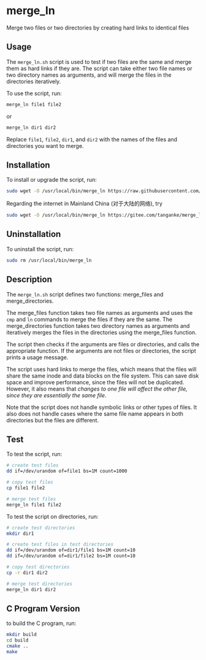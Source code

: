 # merge_ln

Merge two files or two directories by creating hard links to identical files

## Usage

The `merge_ln.sh` script is used to test if two files are the same and merge them
as hard links if they are. The script can take either two file names or two directory
names as arguments, and will merge the files in the directories iteratively.

To use the script, run:

```bash
merge_ln file1 file2
```

or

```bash
merge_ln dir1 dir2
```

Replace `file1`, `file2`, `dir1`, and `dir2` with the names of the files and directories you want to merge.

## Installation

To install or upgrade the script, run:

```bash
sudo wget -O /usr/local/bin/merge_ln https://raw.githubusercontent.com/tanganke/merge_ln/main/merge_ln.sh && sudo chmod +x /usr/local/bin/merge_ln
```

Regarding the internet in Mainland China (对于大陆的网络), try

```bash
sudo wget -O /usr/local/bin/merge_ln https://gitee.com/tanganke/merge_ln/raw/main/merge_ln.sh && sudo chmod +x /usr/local/bin/merge_ln
```

## Uninstallation

To uninstall the script, run:

```bash
sudo rm /usr/local/bin/merge_ln
```

## Description

The `merge_ln.sh` script defines two functions: merge_files and merge_directories.

The merge_files function takes two file names as arguments and uses the `cmp` and `ln` commands to merge the files
if they are the same. The merge_directories function takes two directory names as arguments and iteratively merges
the files in the directories using the merge_files function.

The script then checks if the arguments are files or directories, and calls the appropriate function. If the
arguments are not files or directories, the script prints a usage message.

The script uses hard links to merge the files, which means that the files will share the same inode and data
blocks on the file system. This can save disk space and improve performance, since the files will not be duplicated.
However, it also means that *changes to one file will affect the other file, since they are essentially the same file*.

Note that the script does not handle symbolic links or other types of files. It also does not handle cases
where the same file name appears in both directories but the files are different.


## Test

To test the script, run:

```bash
# create test files
dd if=/dev/urandom of=file1 bs=1M count=1000

# copy test files
cp file1 file2

# merge test files
merge_ln file1 file2
```

To test the script on directories, run:

```bash
# create test directories
mkdir dir1

# create test files in test directories
dd if=/dev/urandom of=dir1/file1 bs=1M count=10
dd if=/dev/urandom of=dir1/file2 bs=1M count=10

# copy test directories
cp -r dir1 dir2

# merge test directories
merge_ln dir1 dir2
```

## C Program Version

to build the C program, run:

```bash
mkdir build
cd build
cmake ..
make
```
